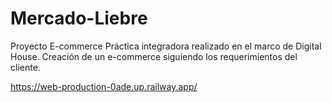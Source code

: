 # Mercado-Liebre
Proyecto E-commerce
Práctica integradora realizado en el marco de Digital House.
Creación de un e-commerce siguiendo los requerimientos del cliente.

https://web-production-0ade.up.railway.app/
